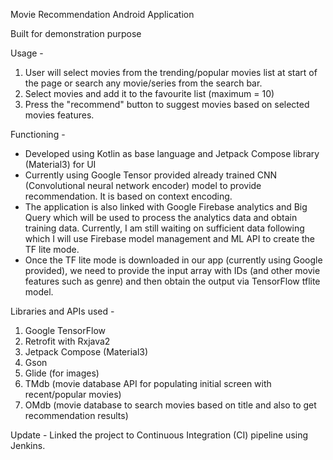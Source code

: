 Movie Recommendation Android Application

Built for demonstration purpose 

Usage - 
1. User will select movies from the trending/popular movies list at start of the page or search any movie/series from the search bar.
2. Select movies and add it to the favourite list (maximum = 10)
3. Press the "recommend" button to suggest movies based on selected movies features. 

Functioning -
- Developed using Kotlin as base language and Jetpack Compose library (Material3) for UI
- Currently using Google Tensor provided already trained CNN (Convolutional neural network encoder) model to provide recommendation. It is based on context encoding. 
- The application is also linked with Google Firebase analytics and Big Query which will be used to process the analytics data and obtain training data. Currently, I am still waiting on sufficient data following which I will use Firebase model management and ML API to create the TF lite mode.
- Once the TF lite mode is downloaded in our app (currently using Google provided), we need to provide the input array with IDs (and other movie features such as genre) and then obtain the output via TensorFlow tflite model.

Libraries and APIs used - 
1. Google TensorFlow
2. Retrofit with Rxjava2 
3. Jetpack Compose (Material3)
4. Gson
5. Glide (for images)
6. TMdb (movie database API for populating initial screen with recent/popular movies)
7. OMdb (movie database to search movies based on title and also to get recommendation results)

Update - 
Linked the project to Continuous Integration (CI) pipeline using Jenkins. 